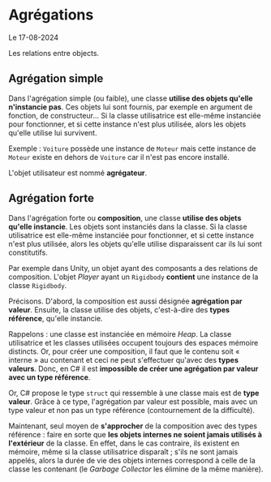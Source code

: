 # Agrégations

Le 17-08-2024

Les relations entre objects.

## Agrégation simple

Dans l'agrégation simple (ou faible), une classe **utilise des objets qu'elle n'instancie pas**. Ces objets lui sont fournis, par exemple en argument de fonction, de constructeur... Si la classe utilisatrice est elle-même instanciée pour fonctionner, et si cette instance n'est plus utilisée, alors les objets qu'elle utilise lui survivent.

Exemple : `Voiture` possède une instance de `Moteur` mais cette instance de `Moteur` existe en dehors de `Voiture` car il n'est pas encore installé.

L'objet utilisateur est nommé **agrégateur**.

## Agrégation forte

Dans l'agrégation forte ou **composition**, une classe **utilise des objets qu'elle instancie**. Les objets sont instanciés dans la classe. Si la classe utilisatrice est elle-même instanciée pour fonctionner, et si cette instance n'est plus utilisée, alors les objets qu'elle utilise disparaissent car ils lui sont constitutifs.

Par exemple dans Unity, un objet ayant des composants a des relations de composition. L'objet *Player* ayant un `Rigidbody` **contient** une instance de la classe `Rigidbody`.

Précisons. D'abord, la composition est aussi désignée **agrégation par valeur**. Ensuite, la classe utilise des objets, c'est-à-dire des **types référence**, qu'elle instancie.

Rappelons : une classe est instanciée en mémoire *Heap*. La classe utilisatrice et les classes utilisées occupent toujours des espaces mémoire distincts. Or, pour créer une composition, il faut que le contenu soit « interne » au contenant et ceci ne peut s'effectuer qu'avec des **types valeurs**. Donc, en C# il est **impossible de créer une agrégation par valeur avec un type référence**.

Or, C# propose le type `struct` qui ressemble à une classe mais est de **type valeur**. Grâce à ce type, l'agrégation par valeur est possible, mais avec un type valeur et non pas un type référence (contournement de la difficulté). 

Maintenant, seul moyen de **s'approcher** de la composition avec des types référence : faire en sorte que **les objets internes ne soient jamais utilisés à l'extérieur** de la classe. En effet, dans le cas contraire, ils existent en mémoire, même si la classe utilisatrice disparaît ; s'ils ne sont jamais appelés, alors la durée de vie des objets internes correspond à celle de la classe les contenant (le *Garbage Collector* les élimine de la même manière).


